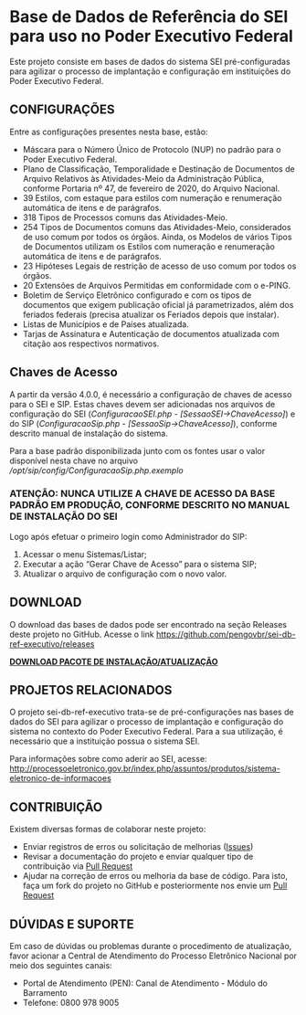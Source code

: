 # Base de Dados de Referência do SEI para uso no Poder Executivo Federal

Este projeto consiste em bases de dados do sistema SEI pré-configuradas para agilizar o processo de implantação e configuração em instituições do Poder Executivo Federal.

## CONFIGURAÇÕES

Entre as configurações presentes nesta base, estão:

* Máscara para o Número Único de Protocolo (NUP) no padrão para o Poder Executivo Federal.
* Plano de Classificação, Temporalidade e Destinação de Documentos de Arquivo Relativos às Atividades-Meio da Administração Pública, conforme Portaria nº 47, de fevereiro de 2020, do Arquivo Nacional.
* 39 Estilos, com estaque para estilos com numeração e renumeração automática de itens e de parágrafos.
* 318 Tipos de Processos comuns das Atividades-Meio.
* 254 Tipos de Documentos comuns das Atividades-Meio, considerados de uso comum por todos os órgãos. Ainda, os Modelos de vários Tipos de Documentos utilizam os Estilos com numeração e renumeração automática de itens e de parágrafos.
* 23 Hipóteses Legais de restrição de acesso de uso comum por todos os órgãos.
* 20 Extensões de Arquivos Permitidas em conformidade com o e-PING.
* Boletim de Serviço Eletrônico configurado e com os tipos de documentos que exigem publicação oficial já parametrizados, além dos feriados federais (precisa atualizar os Feriados depois que instalar).
* Listas de Municípios e de Países atualizada.
* Tarjas de Assinatura e Autenticação de documentos atualizada com citação aos respectivos normativos.


## Chaves de Acesso

A partir da versão 4.0.0, é necessário a configuração de chaves de acesso para o SEI e SIP. Estas chaves devem ser adicionadas nos arquivos de configuração do SEI (_ConfiguracaoSEI.php - [SessaoSEI->ChaveAcesso]_) e do SIP (_ConfiguracaoSip.php - [SessaoSip->ChaveAcesso]_), conforme descrito manual de instalação do sistema.

Para a base padrão disponibilizada junto com os fontes usar o valor disponível nesta chave no arquivo _/opt/sip/config/ConfiguracaoSip.php.exemplo_

### ATENÇÃO: NUNCA UTILIZE A CHAVE DE ACESSO DA BASE PADRÃO EM PRODUÇÃO, CONFORME DESCRITO NO MANUAL DE INSTALAÇÃO DO SEI

Logo após efetuar o primeiro login como Administrador do SIP:

1) Acessar o menu Sistemas/Listar;
2) Executar a ação “Gerar Chave de Acesso” para o sistema SIP;
3) Atualizar o arquivo de configuração com o novo valor.


## DOWNLOAD

O download das bases de dados pode ser encontrado na seção Releases deste projeto no GitHub.
Acesse o link https://github.com/pengovbr/sei-db-ref-executivo/releases

**[DOWNLOAD PACOTE DE INSTALAÇÃO/ATUALIZAÇÃO](https://github.com/pengovbr/sei-db-ref-executivo/releases)**


## PROJETOS RELACIONADOS

O projeto sei-db-ref-executivo trata-se de pré-configurações nas bases de dados do SEI para agilizar o processo de implantação e configuração do sistema no contexto do Poder Executivo Federal.
Para a sua utilização, é necessário que a instituição possua o sistema SEI.

Para informações sobre como aderir ao SEI, acesse:
http://processoeletronico.gov.br/index.php/assuntos/produtos/sistema-eletronico-de-informacoes


## CONTRIBUIÇÃO

Existem diversas formas de colaborar neste projeto:

* Enviar registros de erros ou solicitação de melhorias ([Issues](https://github.com/pengovbr/sei-db-ref-executivo/issues))
* Revisar a documentação do projeto e enviar qualquer tipo de contribuição via [Pull Request](https://github.com/pengovbr/sei-db-ref-executivo/pulls)
* Ajudar na correção de erros ou melhoria da base de código. Para isto, faça um fork do projeto no GitHub e posteriormente nos envie um [Pull Request](https://github.com/pengovbr/sei-db-ref-executivo/pulls)


## DÚVIDAS E SUPORTE 

Em caso de dúvidas ou problemas durante o procedimento de atualização, favor acionar a Central de Atendimento do Processo Eletrônico Nacional por meio dos seguintes canais:

- Portal de Atendimento (PEN): Canal de Atendimento - Módulo do Barramento
- Telefone: 0800 978 9005

